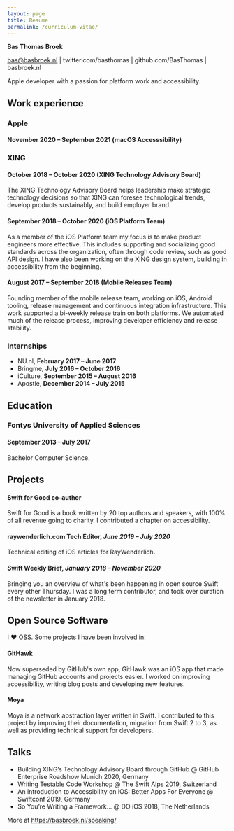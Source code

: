 ```yaml
---
layout: page
title: Resume
permalink: /curriculum-vitae/
---
```


**Bas Thomas Broek**

bas@basbroek.nl | twitter.com/basthomas | github.com/BasThomas | basbroek.nl

Apple developer with a passion for platform work and accessibility.

## Work experience

### Apple

#### **November 2020 – September 2021** (macOS Accesssibility)

### XING

#### **October 2018 – October 2020** (XING Technology Advisory Board)

The XING Technology Advisory Board helps leadership make strategic
technology decisions so that XING can
foresee technological trends, develop products sustainably, and build employer brand.

#### **September 2018 – October 2020** (iOS Platform Team)

As a member of the iOS Platform team my focus is to make product engineers more effective. This includes supporting and socializing good standards across the organization, often through code review, such as good API design. I have also been working on the XING design system, building in accessibility from the beginning.

#### **August 2017 – September 2018** (Mobile Releases Team)

Founding member of the mobile release team, working on iOS, Android tooling, release management and continuous
integration infrastructure. This work supported a bi-weekly release train on both platforms. We automated much of the release process, improving developer efficiency and release stability.

### Internships
- NU.nl, **February 2017 – June 2017**
- Bringme, **July 2016 – October 2016**
- iCulture, **September 2015 – August 2016**
- Apostle, **December 2014 – July 2015**

## Education

### Fontys University of Applied Sciences
#### **September 2013 – July 2017**

Bachelor Computer Science.

## Projects

#### Swift for Good co-author

Swift for Good is a book written by 20 top authors and speakers, with 100% of
all revenue going to charity. I contributed a chapter on accessibility.

#### raywenderlich.com Tech Editor, *June 2019 – July 2020*

Technical editing of iOS articles for RayWenderlich.

#### Swift Weekly Brief, *January 2018 – November 2020*

Bringing you an overview of what's been happening in open source Swift every other
Thursday. I was a long term contributor, and took over curation of the
newsletter in January 2018.

## Open Source Software
I ❤️ OSS. Some projects I have been involved in:

#### GitHawk

Now superseded by GitHub's own app, GitHawk was an iOS app that made managing GitHub accounts and projects easier. I worked on improving accessibility, writing blog posts and developing new features.

#### Moya
Moya is a network abstraction layer written in Swift. I contributed to
this project by improving their documentation, migration from Swift 2 to 3, as well as providing technical support for developers.

## Talks
- Building XING’s Technology Advisory Board through GitHub @ GitHub Enterprise Roadshow Munich 2020, Germany
- Writing Testable Code Workshop @ The Swift Alps 2019, Switzerland
- An introduction to Accessibility on iOS: Better Apps For Everyone @ Swiftconf 2019, Germany
- So You’re Writing a Framework... @ DO iOS 2018, The Netherlands

More at https://basbroek.nl/speaking/
